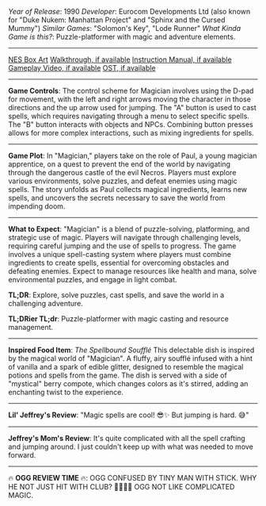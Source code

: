 *Year of Release*: 1990
*Developer*: Eurocom Developments Ltd (also known for "Duke Nukem: Manhattan Project" and "Sphinx and the Cursed Mummy")
*Similar Games*: "Solomon's Key", "Lode Runner"
*What Kinda Game is this?*: Puzzle-platformer with magic and adventure elements.

---
[NES Box Art](https://www.google.com/search?tbm=isch&q=NES+Box+Art+Magician) 
[Walkthrough, if available](https://www.google.com/search?q=Walkthrough+Steam+Magician)
[Instruction Manual, if available](https://www.google.com/search?q=NES+Instruction+Manual+Magician)
[Gameplay Video, if available](https://www.youtube.com/results?search_query=gameplay+NES+Magician) 
[OST, if available](https://www.youtube.com/results?search_query=gameplay+NES+Magician+OST)

- - -
**Game Controls**:
The control scheme for Magician involves using the D-pad for movement, with the left and right arrows moving the character in those directions and the up arrow used for jumping. The "A" button is used to cast spells, which requires navigating through a menu to select specific spells. The "B" button interacts with objects and NPCs. Combining button presses allows for more complex interactions, such as mixing ingredients for spells.

- - -
**Game Plot**:
In "Magician," players take on the role of Paul, a young magician apprentice, on a quest to prevent the end of the world by navigating through the dangerous castle of the evil Necros. Players must explore various environments, solve puzzles, and defeat enemies using magic spells. The story unfolds as Paul collects magical ingredients, learns new spells, and uncovers the secrets necessary to save the world from impending doom.

- - -
**What to Expect**:
"Magician" is a blend of puzzle-solving, platforming, and strategic use of magic. Players will navigate through challenging levels, requiring careful jumping and the use of spells to progress. The game involves a unique spell-casting system where players must combine ingredients to create spells, essential for overcoming obstacles and defeating enemies. Expect to manage resources like health and mana, solve environmental puzzles, and engage in light combat.

**TL;DR**:
Explore, solve puzzles, cast spells, and save the world in a challenging adventure.

**TL;DRier TL;dr**: 
Puzzle-platformer with magic casting and resource management.

---
**Inspired Food Item**: *The Spellbound Soufflé*
This delectable dish is inspired by the magical world of "Magician". A fluffy, airy soufflé infused with a hint of vanilla and a spark of edible glitter, designed to resemble the magical potions and spells from the game. The dish is served with a side of "mystical" berry compote, which changes colors as it's stirred, adding an enchanting twist to the experience.

---
**Lil' Jeffrey's Review**: "Magic spells are cool! 😎✨ But jumping is hard. 😅"

---
**Jeffrey's Mom's Review**: 
It's quite complicated with all the spell crafting and jumping around. I just couldn't keep up with what was needed to move forward.

---
🔥 **OGG REVIEW TIME** 🔥: OGG CONFUSED BY TINY MAN WITH STICK. WHY HE NOT JUST HIT WITH CLUB? 🤔🚶‍♂️✨ OGG NOT LIKE COMPLICATED MAGIC.